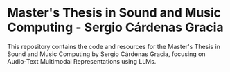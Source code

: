 # Master's Thesis in Sound and Music Computing - Sergio Cárdenas Gracia
This repository contains the code and resources for the Master's Thesis in Sound and Music Computing by Sergio Cárdenas Gracia, focusing on Audio-Text Multimodal Representations using LLMs.
